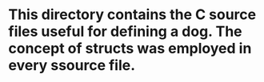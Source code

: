 # This directory contains the C source files useful for defining a dog. The concept of structs was employed in every ssource file.
